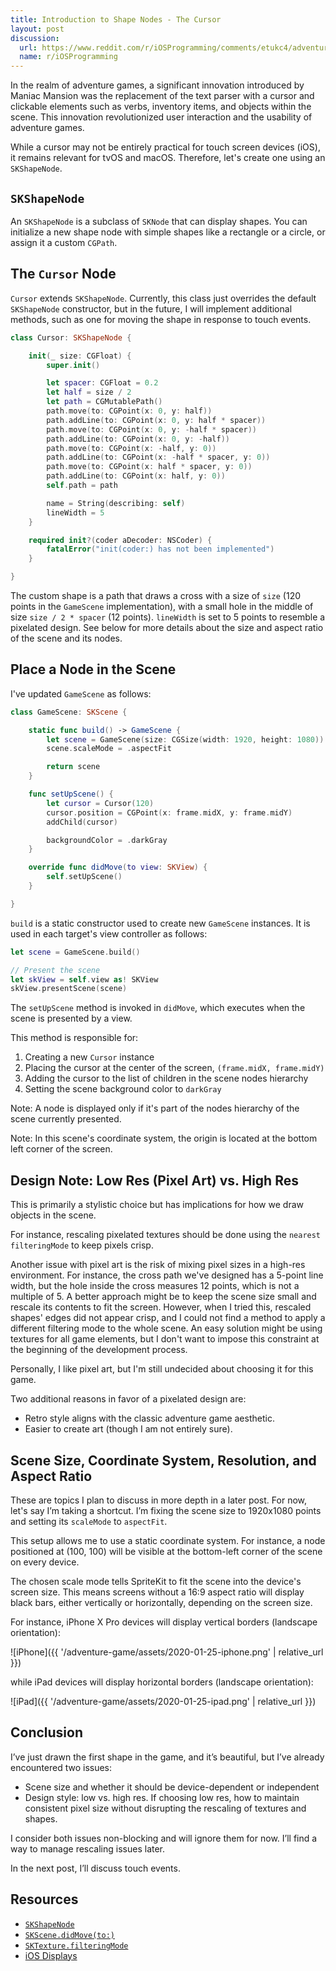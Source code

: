 ```yaml
---
title: Introduction to Shape Nodes - The Cursor
layout: post
discussion:
  url: https://www.reddit.com/r/iOSProgramming/comments/etukc4/adventure_game_development_using_spritekit/
  name: r/iOSProgramming
---
```


In the realm of adventure games, a significant innovation introduced by Maniac Mansion was the replacement of the text parser with a cursor and clickable elements such as verbs, inventory items, and objects within the scene. This innovation revolutionized user interaction and the usability of adventure games.

While a cursor may not be entirely practical for touch screen devices (iOS), it remains relevant for tvOS and macOS. Therefore, let's create one using an `SKShapeNode`.

## `SKShapeNode`

An `SKShapeNode` is a subclass of `SKNode` that can display shapes. You can initialize a new shape node with simple shapes like a rectangle or a circle, or assign it a custom `CGPath`.

## The `Cursor` Node

`Cursor` extends `SKShapeNode`. Currently, this class just overrides the default `SKShapeNode` constructor, but in the future, I will implement additional methods, such as one for moving the shape in response to touch events.

```swift
class Cursor: SKShapeNode {

    init(_ size: CGFloat) {
        super.init()

        let spacer: CGFloat = 0.2
        let half = size / 2
        let path = CGMutablePath()
        path.move(to: CGPoint(x: 0, y: half))
        path.addLine(to: CGPoint(x: 0, y: half * spacer))
        path.move(to: CGPoint(x: 0, y: -half * spacer))
        path.addLine(to: CGPoint(x: 0, y: -half))
        path.move(to: CGPoint(x: -half, y: 0))
        path.addLine(to: CGPoint(x: -half * spacer, y: 0))
        path.move(to: CGPoint(x: half * spacer, y: 0))
        path.addLine(to: CGPoint(x: half, y: 0))
        self.path = path

        name = String(describing: self)
        lineWidth = 5
    }

    required init?(coder aDecoder: NSCoder) {
        fatalError("init(coder:) has not been implemented")
    }

}
```

The custom shape is a path that draws a cross with a size of `size` (120 points in the `GameScene` implementation), with a small hole in the middle of size `size / 2 * spacer` (12 points). `lineWidth` is set to 5 points to resemble a pixelated design. See below for more details about the size and aspect ratio of the scene and its nodes.

## Place a Node in the Scene

I've updated `GameScene` as follows:

```swift
class GameScene: SKScene {

    static func build() -> GameScene {
        let scene = GameScene(size: CGSize(width: 1920, height: 1080))
        scene.scaleMode = .aspectFit

        return scene
    }

    func setUpScene() {
        let cursor = Cursor(120)
        cursor.position = CGPoint(x: frame.midX, y: frame.midY)
        addChild(cursor)

        backgroundColor = .darkGray
    }

    override func didMove(to view: SKView) {
        self.setUpScene()
    }

}
```

`build` is a static constructor used to create new `GameScene` instances. It is used in each target's view controller as follows:

```swift
let scene = GameScene.build()

// Present the scene
let skView = self.view as! SKView
skView.presentScene(scene)
```

The `setUpScene` method is invoked in `didMove`, which executes when the scene is presented by a view.

This method is responsible for:

1. Creating a new `Cursor` instance
2. Placing the cursor at the center of the screen, `(frame.midX, frame.midY)`
3. Adding the cursor to the list of children in the scene nodes hierarchy
4. Setting the scene background color to `darkGray`

Note: A node is displayed only if it's part of the nodes hierarchy of the scene currently presented.

Note: In this scene's coordinate system, the origin is located at the bottom left corner of the screen.

## Design Note: Low Res (Pixel Art) vs. High Res

This is primarily a stylistic choice but has implications for how we draw objects in the scene.

For instance, rescaling pixelated textures should be done using the `nearest` `filteringMode` to keep pixels crisp.

Another issue with pixel art is the risk of mixing pixel sizes in a high-res environment. For instance, the cross path we've designed has a 5-point line width, but the hole inside the cross measures 12 points, which is not a multiple of 5. A better approach might be to keep the scene size small and rescale its contents to fit the screen. However, when I tried this, rescaled shapes' edges did not appear crisp, and I could not find a method to apply a different filtering mode to the whole scene. An easy solution might be using textures for all game elements, but I don't want to impose this constraint at the beginning of the development process.

Personally, I like pixel art, but I'm still undecided about choosing it for this game.

Two additional reasons in favor of a pixelated design are:

* Retro style aligns with the classic adventure game aesthetic.
* Easier to create art (though I am not entirely sure).

## Scene Size, Coordinate System, Resolution, and Aspect Ratio

These are topics I plan to discuss in more depth in a later post. For now, let's say I’m taking a shortcut. I’m fixing the scene size to 1920x1080 points and setting its `scaleMode` to `aspectFit`.

This setup allows me to use a static coordinate system. For instance, a node positioned at (100, 100) will be visible at the bottom-left corner of the scene on every device.

The chosen scale mode tells SpriteKit to fit the scene into the device's screen size. This means screens without a 16:9 aspect ratio will display black bars, either vertically or horizontally, depending on the screen size.

For instance, iPhone X Pro devices will display vertical borders (landscape orientation):

![iPhone]({{ '/adventure-game/assets/2020-01-25-iphone.png' | relative_url }})

while iPad devices will display horizontal borders (landscape orientation):

![iPad]({{ '/adventure-game/assets/2020-01-25-ipad.png' | relative_url }})

## Conclusion

I’ve just drawn the first shape in the game, and it’s beautiful, but I’ve already encountered two issues:

* Scene size and whether it should be device-dependent or independent
* Design style: low vs. high res. If choosing low res, how to maintain consistent pixel size without disrupting the rescaling of textures and shapes.

I consider both issues non-blocking and will ignore them for now. I’ll find a way to manage rescaling issues later.

In the next post, I’ll discuss touch events.

## Resources

- [`SKShapeNode`](https://developer.apple.com/documentation/spritekit/skshapenode)
- [`SKScene.didMove(to:)`](https://developer.apple.com/documentation/spritekit/skscene/1519607-didmove)
- [`SKTexture.filteringMode`](https://developer.apple.com/documentation/spritekit/sktexture/1519659-filteringmode)
- [iOS Displays](https://developer.apple.com/library/archive/documentation/DeviceInformation/Reference/iOSDeviceCompatibility/Displays/Displays.html)
